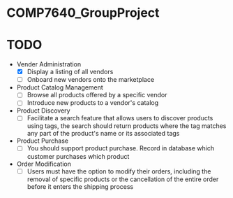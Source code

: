 # COMP7640_GroupProject
 
# TODO

- Vender Administration
    - [x] Display a listing of all vendors
    - [ ] Onboard new vendors onto the marketplace
- Product Catalog Management
    - [ ] Browse all products offered by a specific vendor
    - [ ] Introduce new products to a vendor's catalog
- Product Discovery
    - [ ] Facilitate a search feature that allows users to discover products using tags,
    the search should return products where the tag matches any part of the product's name or its associated tags
- Product Purchase
    - [ ] You should support product purchase. Record in database which customer purchases which product
- Order Modification
    - [ ] Users must have the option to modify their orders, including the removal of specific products or the cancellation of the entire order before it enters the shipping process